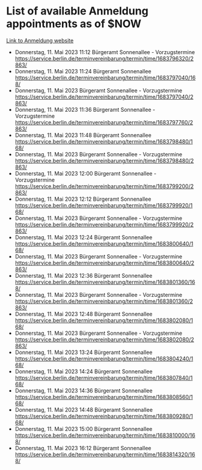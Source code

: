 # List of available Anmeldung appointments as of $NOW
[Link to Anmeldung website](https://service.berlin.de/terminvereinbarung/termin/tag.php?termin=1&anliegen[]=120686&dienstleisterlist=122210,122217,327316,122219,327312,122227,327314,122231,327346,122243,327348,122254,122252,329742,122260,329745,122262,329748,122271,327278,122273,327274,122277,327276,330436,122280,327294,122282,327290,122284,327292,122291,327270,122285,327266,122286,327264,122296,327268,150230,329760,122297,327286,122294,327284,122312,329763,122314,329775,122304,327330,122311,327334,122309,327332,317869,122281,327352,122279,329772,122283,122276,327324,122274,327326,122267,329766,122246,327318,122251,327320,122257,327322,122208,327298,122226,327300&herkunft=http%3A%2F%2Fservice.berlin.de%2Fdienstleistung%2F120686%2F)
- Donnerstag, 11. Mai 2023 11:12 Bürgeramt Sonnenallee - Vorzugstermine https://service.berlin.de/terminvereinbarung/termin/time/1683796320/2863/
- Donnerstag, 11. Mai 2023 11:24 Bürgeramt Sonnenallee https://service.berlin.de/terminvereinbarung/termin/time/1683797040/168/
- Donnerstag, 11. Mai 2023  Bürgeramt Sonnenallee - Vorzugstermine https://service.berlin.de/terminvereinbarung/termin/time/1683797040/2863/
- Donnerstag, 11. Mai 2023 11:36 Bürgeramt Sonnenallee - Vorzugstermine https://service.berlin.de/terminvereinbarung/termin/time/1683797760/2863/
- Donnerstag, 11. Mai 2023 11:48 Bürgeramt Sonnenallee https://service.berlin.de/terminvereinbarung/termin/time/1683798480/168/
- Donnerstag, 11. Mai 2023  Bürgeramt Sonnenallee - Vorzugstermine https://service.berlin.de/terminvereinbarung/termin/time/1683798480/2863/
- Donnerstag, 11. Mai 2023 12:00 Bürgeramt Sonnenallee - Vorzugstermine https://service.berlin.de/terminvereinbarung/termin/time/1683799200/2863/
- Donnerstag, 11. Mai 2023 12:12 Bürgeramt Sonnenallee https://service.berlin.de/terminvereinbarung/termin/time/1683799920/168/
- Donnerstag, 11. Mai 2023  Bürgeramt Sonnenallee - Vorzugstermine https://service.berlin.de/terminvereinbarung/termin/time/1683799920/2863/
- Donnerstag, 11. Mai 2023 12:24 Bürgeramt Sonnenallee https://service.berlin.de/terminvereinbarung/termin/time/1683800640/168/
- Donnerstag, 11. Mai 2023  Bürgeramt Sonnenallee - Vorzugstermine https://service.berlin.de/terminvereinbarung/termin/time/1683800640/2863/
- Donnerstag, 11. Mai 2023 12:36 Bürgeramt Sonnenallee https://service.berlin.de/terminvereinbarung/termin/time/1683801360/168/
- Donnerstag, 11. Mai 2023  Bürgeramt Sonnenallee - Vorzugstermine https://service.berlin.de/terminvereinbarung/termin/time/1683801360/2863/
- Donnerstag, 11. Mai 2023 12:48 Bürgeramt Sonnenallee https://service.berlin.de/terminvereinbarung/termin/time/1683802080/168/
- Donnerstag, 11. Mai 2023  Bürgeramt Sonnenallee - Vorzugstermine https://service.berlin.de/terminvereinbarung/termin/time/1683802080/2863/
- Donnerstag, 11. Mai 2023 13:24 Bürgeramt Sonnenallee https://service.berlin.de/terminvereinbarung/termin/time/1683804240/168/
- Donnerstag, 11. Mai 2023 14:24 Bürgeramt Sonnenallee https://service.berlin.de/terminvereinbarung/termin/time/1683807840/168/
- Donnerstag, 11. Mai 2023 14:36 Bürgeramt Sonnenallee https://service.berlin.de/terminvereinbarung/termin/time/1683808560/168/
- Donnerstag, 11. Mai 2023 14:48 Bürgeramt Sonnenallee https://service.berlin.de/terminvereinbarung/termin/time/1683809280/168/
- Donnerstag, 11. Mai 2023 15:00 Bürgeramt Sonnenallee https://service.berlin.de/terminvereinbarung/termin/time/1683810000/168/
- Donnerstag, 11. Mai 2023 16:12 Bürgeramt Sonnenallee https://service.berlin.de/terminvereinbarung/termin/time/1683814320/168/
